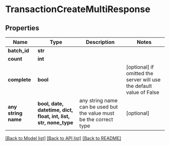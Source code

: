 # TransactionCreateMultiResponse


## Properties
Name | Type | Description | Notes
------------ | ------------- | ------------- | -------------
**batch_id** | **str** |  | 
**count** | **int** |  | 
**complete** | **bool** |  | [optional]  if omitted the server will use the default value of False
**any string name** | **bool, date, datetime, dict, float, int, list, str, none_type** | any string name can be used but the value must be the correct type | [optional]

[[Back to Model list]](../README.md#documentation-for-models) [[Back to API list]](../README.md#documentation-for-api-endpoints) [[Back to README]](../README.md)


